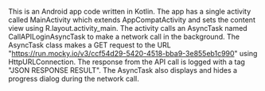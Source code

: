 This is an Android app code written in Kotlin. 
The app has a single activity called MainActivity which extends AppCompatActivity and sets the content view using R.layout.activity_main. 
The activity calls an AsyncTask named CallAPILoginAsyncTask to make a network call in the background. 
The AsyncTask class makes a GET request to the URL "https://run.mocky.io/v3/ccf54d29-5420-4518-bba9-3e855eb1c990" using HttpURLConnection. 
The response from the API call is logged with a tag "JSON RESPONSE RESULT". The AsyncTask also displays and hides a progress dialog during the network call.
